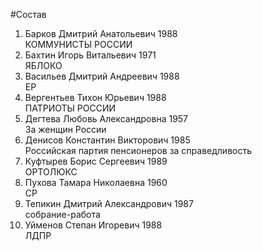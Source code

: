 #Состав
1. Барков Дмитрий Анатольевич 1988   
    КОММУНИСТЫ РОССИИ
2. Бахтин Игорь Витальевич 1971   
    ЯБЛОКО
3. Васильев Дмитрий Андреевич 1988   
    ЕР
4. Вергентьев Тихон Юрьевич 1988   
    ПАТРИОТЫ РОССИИ
5. Дегтева Любовь Александровна 1957   
    За женщин России
6. Денисов Константин Викторович 1985   
    Российская партия пенсионеров за справедливость
7. Куфтырев Борис Сергеевич 1989   
    ОРТОЛЮКС
8. Пухова Тамара Николаевна 1960   
    СР
9. Тепикин Дмитрий Александрович 1987   
    собрание-работа
10. Уйменов Степан Игоревич 1988   
    ЛДПР

